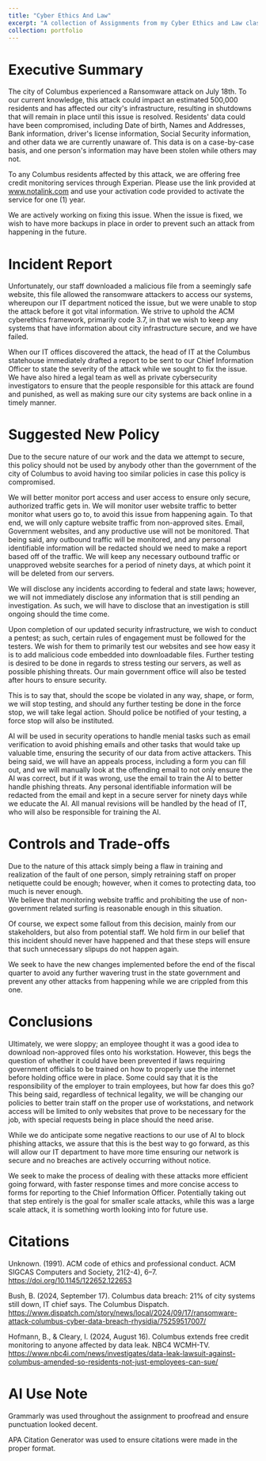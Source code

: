 ```yaml
---
title: "Cyber Ethics And Law"
excerpt: "A collection of Assignments from my Cyber Ethics and Law class at Hocking College"
collection: portfolio
---
```



# Executive Summary
  
  The city of Columbus experienced a Ransomware attack on July 18th. To our current knowledge, this attack could impact an estimated 500,000 residents and has affected our city's infrastructure, resulting in shutdowns that will remain in place until this issue is resolved. Residents' data could have been compromised, including Date of birth, Names and Addresses, Bank information, driver's license information, Social Security information, and other data we are currently unaware of. This data is on a case-by-case basis, and one person's information may have been stolen while others may not.

  To any Columbus residents affected by this attack, we are offering free credit monitoring services through Experian. Please use the link provided at www.notalink.com and use your activation code provided to activate the service for one (1) year.

  We are actively working on fixing this issue. When the issue is fixed, we wish to have more backups in place in order to prevent such an attack from happening in the future.

# Incident Report
  
  Unfortunately, our staff downloaded a malicious file from a seemingly safe website, this file allowed the ransomware attackers to access our systems, whereupon our IT department noticed the issue, but we were unable to stop the attack before it got vital information. We strive to uphold the ACM cyberethics framework, primarily code 3.7, in that we wish to keep any systems that have information about city infrastructure secure, and we have failed.
  
  When our IT offices discovered the attack, the head of IT at the Columbus statehouse immediately drafted a report to be sent to our Chief Information Officer to state the severity of the attack while we sought to fix the issue. We have also hired a legal team as well as private cybersecurity investigators to ensure that the people responsible for this attack are found and punished, as well as making sure our city systems are back online in a timely manner.

# Suggested New Policy
  
  Due to the secure nature of our work and the data we attempt to secure, this policy should not be used by anybody other than the government of the city of Columbus to avoid having too similar policies in case this policy is compromised.
  
  We will better monitor port access and user access to ensure only secure, authorized traffic gets in. We will monitor user website traffic to better monitor what users go to, to avoid this issue from happening again. To that end, we will only capture website traffic from non-approved sites. Email, Government websites, and any productive use will not be monitored. That being said, any outbound traffic will be monitored, and any personal identifiable information will be redacted should we need to make a report based off of the traffic. We will keep any necessary outbound traffic or unapproved website searches for a period of ninety days, at which point it will be deleted from our servers.
  
  We will disclose any incidents according to federal and state laws; however, we will not immediately disclose any information that is still pending an investigation. As such, we will have to disclose that an investigation is still ongoing should the time come.
  
  Upon completion of our updated security infrastructure, we wish to conduct a pentest; as such, certain rules of engagement must be followed for the testers. We wish for them to primarily test our websites and see how easy it is to add malicious code embedded into downloadable files. Further testing is desired to be done in regards to stress testing our servers, as well as possible phishing threats. Our main government office will also be tested after hours to ensure security.
  
  This is to say that, should the scope be violated in any way, shape, or form, we will stop testing, and should any further testing be done in the force stop, we will take legal action. Should police be notified of your testing, a force stop will also be instituted.
  
  AI will be used in security operations to handle menial tasks such as email verification to avoid phishing emails and other tasks that would take up valuable time, ensuring the security of our data from active attackers. This being said, we will have an appeals process, including a form you can fill out, and we will manually look at the offending email to not only ensure the AI was correct, but if it was wrong, use the email to train the AI to better handle phishing threats. Any personal identifiable information will be redacted from the email and kept in a secure server for ninety days while we educate the AI. All manual revisions will be handled by the head of IT, who will also be responsible for training the AI.

# Controls and Trade-offs
 
  Due to the nature of this attack simply being a flaw in training and realization of the fault of one person, simply retraining staff on proper netiquette could be enough; however, when it comes to protecting data, too much is never enough.   
  We believe that monitoring website traffic and prohibiting the use of non-government related surfing is reasonable enough in this situation.
  
  Of course, we expect some fallout from this decision, mainly from our stakeholders, but also from potential staff. We hold firm in our belief that this incident should never have happened and that these steps will ensure that such unnecessary slipups do not happen again.
  
  We seek to have the new changes implemented before the end of the fiscal quarter to avoid any further wavering trust in the state government and prevent any other attacks from happening while we are crippled from this one.

# Conclusions

  Ultimately, we were sloppy; an employee thought it was a good idea to download non-approved files onto his workstation. However, this begs the question of whether it could have been prevented if laws requiring government officials to be trained on how to properly use the internet before holding office were in place. Some could say that it is the responsibility of the employer to train employees, but how far does this go? This being said, regardless of technical legality, we will be changing our policies to better train staff on the proper use of workstations, and network access will be limited to only websites that prove to be necessary for the job, with special requests being in place should the need arise.
  
  While we do anticipate some negative reactions to our use of AI to block phishing attacks, we assure that this is the best way to go forward, as this will allow our IT department to have more time ensuring our network is secure and no breaches are actively occurring without notice.
  
  We seek to make the process of dealing with these attacks more efficient going forward, with faster response times and more concise access to forms for reporting to the Chief Information Officer. Potentially taking out that step entirely is the goal for smaller scale attacks, while this was a large scale attack, it is something worth looking into for future use.

# Citations
  
  Unknown. (1991). ACM code of ethics and professional conduct. ACM SIGCAS Computers and Society, 21(2-4), 6–7. https://doi.org/10.1145/122652.122653
  
  Bush, B. (2024, September 17). Columbus data breach: 21% of city systems still down, IT chief says. The Columbus Dispatch. https://www.dispatch.com/story/news/local/2024/09/17/ransomware-attack-columbus-cyber-data-breach-rhysidia/75259517007/
  
  Hofmann, B., & Cleary, I. (2024, August 16). Columbus extends free credit monitoring to anyone affected by data leak. NBC4 WCMH-TV. https://www.nbc4i.com/news/investigates/data-leak-lawsuit-against-columbus-amended-so-residents-not-just-employees-can-sue/

# AI Use Note

  Grammarly was used throughout the assignment to proofread and ensure punctuation looked decent.  
  
  APA Citation Generator was used to ensure citations were made in the proper format. 
